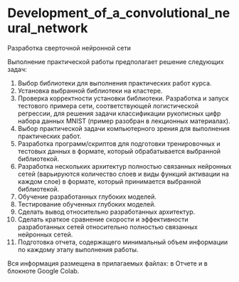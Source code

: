 # Development_of_a_convolutional_neural_network
Разработка сверточной нейронной сети

Выполнение практической работы предполагает решение следующих задач: 
1. Выбор библиотеки для выполнения практических работ курса.
2. Установка выбранной библиотеки на кластере.
3. Проверка корректности установки библиотеки. Разработка и запуск тестового примера сети, соответствующей логистической регрессии, для решения задачи классификации рукописных цифр набора данных MNIST (пример разобран в лекционных материалах).
4. Выбор практической задачи компьютерного зрения для выполнения практических работ.
5. Разработка программ/скриптов для подготовки тренировочных и тестовых данных в формате, который обрабатывается выбранной библиотекой.
6. Разработка нескольких архитектур полностью связанных нейронных сетей (варьируются количество слоев и виды функций активации на каждом слое) в формате, который принимается выбранной библиотекой.
7. Обучение разработанных глубоких моделей.
8. Тестирование обученных глубоких моделей.
9. Сделать вывод относительно разработанных архитектур.
10. Сделать краткое сравнение скорости и эффективности разработанных сетей относительно полностью связанных нейронных сетей.
11. Подготовка отчета, содержащего минимальный объем информации по каждому этапу выполнения работы.

Вся информация размещена в прилагаемых файлах: в Отчете и в блокноте Google Colab.

